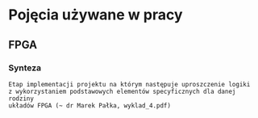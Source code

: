 # Pojęcia używane w pracy

## FPGA

### Synteza

    Etap implementacji projektu na którym następuje uproszczenie logiki
    z wykorzystaniem podstawowych elementów specyficznych dla danej rodziny
    układów FPGA (~ dr Marek Pałka, wyklad_4.pdf)

